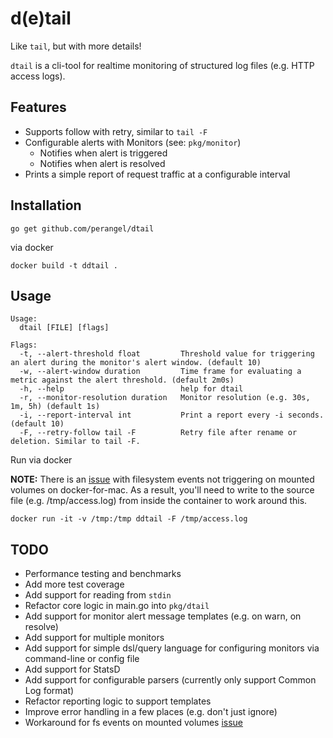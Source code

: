 d(e)tail
======

Like `tail`, but with more details!

`dtail` is a cli-tool for realtime monitoring of structured log files (e.g. HTTP access logs).

Features
--------

* Supports follow with retry, similar to `tail -F`
* Configurable alerts with Monitors (see: `pkg/monitor`)
  * Notifies when alert is triggered
  * Notifies when alert is resolved
* Prints a simple report of request traffic at a configurable interval

Installation
------------

```
go get github.com/perangel/dtail
```

via docker

```
docker build -t ddtail .
```

Usage
-----
```
Usage:
  dtail [FILE] [flags]

Flags:
  -t, --alert-threshold float         Threshold value for triggering an alert during the monitor's alert window. (default 10)
  -w, --alert-window duration         Time frame for evaluating a metric against the alert threshold. (default 2m0s)
  -h, --help                          help for dtail
  -r, --monitor-resolution duration   Monitor resolution (e.g. 30s, 1m, 5h) (default 1s)
  -i, --report-interval int           Print a report every -i seconds. (default 10)
  -F, --retry-follow tail -F          Retry file after rename or deletion. Similar to tail -F.
  ```

Run via docker

**NOTE:** There is an [issue](https://github.com/docker/for-mac/issues/2375) with filesystem events not triggering on mounted volumes on docker-for-mac. As a result, you'll need to write to the source file (e.g. /tmp/access.log) from inside the container to work around this.

```
docker run -it -v /tmp:/tmp ddtail -F /tmp/access.log
```

TODO
----

* Performance testing and benchmarks
* Add more test coverage
* Add support for reading from `stdin`
* Refactor core logic in main.go into `pkg/dtail`
* Add support for monitor alert message templates (e.g. on warn, on resolve)
* Add support for multiple monitors
* Add support for simple dsl/query language for configuring monitors via command-line or config file
* Add support for StatsD 
* Add support for configurable parsers (currently only support Common Log format)
* Refactor reporting logic to support templates
* Improve error handling in a few places (e.g. don't just ignore)
* Workaround for fs events on mounted volumes [issue](https://github.com/docker/for-mac/issues/2375)
